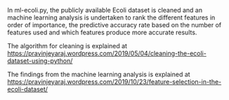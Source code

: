 In ml-ecoli.py, the publicly available Ecoli dataset is cleaned and an machine learning analysis is undertaken to rank the different features in order of importance, the predictive accuracy rate based on the number of features used and which features produce more accurate results.

The algorithm for cleaning is explained at https://pravinjeyaraj.wordpress.com/2019/05/04/cleaning-the-ecoli-dataset-using-python/

The findings from the machine learning analysis is explained at https://pravinjeyaraj.wordpress.com/2019/10/23/feature-selection-in-the-ecoli-dataset/ 

